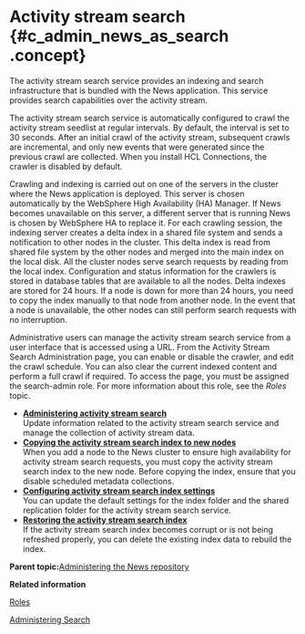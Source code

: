 # Activity stream search {#c_admin_news_as_search .concept}

The activity stream search service provides an indexing and search infrastructure that is bundled with the News application. This service provides search capabilities over the activity stream.

The activity stream search service is automatically configured to crawl the activity stream seedlist at regular intervals. By default, the interval is set to 30 seconds. After an initial crawl of the activity stream, subsequent crawls are incremental, and only new events that were generated since the previous crawl are collected. When you install HCL Connections, the crawler is disabled by default.

Crawling and indexing is carried out on one of the servers in the cluster where the News application is deployed. This server is chosen automatically by the WebSphere High Availability \(HA\) Manager. If News becomes unavailable on this server, a different server that is running News is chosen by WebSphere HA to replace it. For each crawling session, the indexing server creates a delta index in a shared file system and sends a notification to other nodes in the cluster. This delta index is read from shared file system by the other nodes and merged into the main index on the local disk. All the cluster nodes serve search requests by reading from the local index. Configuration and status information for the crawlers is stored in database tables that are available to all the nodes. Delta indexes are stored for 24 hours. If a node is down for more than 24 hours, you need to copy the index manually to that node from another node. In the event that a node is unavailable, the other nodes can still perform search requests with no interruption.

Administrative users can manage the activity stream search service from a user interface that is accessed using a URL. From the Activity Stream Search Administration page, you can enable or disable the crawler, and edit the crawl schedule. You can also clear the current indexed content and perform a full crawl if required. To access the page, you must be assigned the search-admin role. For more information about this role, see the *Roles* topic.

-   **[Administering activity stream search](../admin/t_admin_news_manage_as_search.md)**  
Update information related to the activity stream search service and manage the collection of activity stream data.
-   **[Copying the activity stream search index to new nodes](../admin/t_admin_news_copy_as_index.md)**  
When you add a node to the News cluster to ensure high availability for activity stream search requests, you must copy the activity stream search index to the new node. Before copying the index, ensure that you disable scheduled metadata collections.
-   **[Configuring activity stream search index settings](../admin/t_admin_news_config_as_index_settings.md)**  
You can update the default settings for the index folder and the shared replication folder for the activity stream search service.
-   **[Restoring the activity stream search index](../admin/t_admin_activity_stream_recover_index.md)**  
If the activity stream search index becomes corrupt or is not being refreshed properly, you can delete the existing index data to rebuild the index.

**Parent topic:**[Administering the News repository](../admin/c_admin_news.md)

**Related information**  


[Roles](../admin/r_admin_common_user_roles.md)

[Administering Search](../admin/c_admin_search.md)

